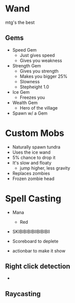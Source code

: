 # Wand
mtg's the best
## Gems
- Speed Gem
  - Just gives speed
  - Gives you weakness
- Strength Gem
  - Gives you strength
  - Makes you bigger 25%
  - Slowness
  - Stepheight 1.0
- Ice Gem
  - Freezes you
- Wealth Gem
  - Hero of the village
- Spawn w/ a Gem


# Custom Mobs
- Naturally spawn tundra
- Uses the ice wand
- 5% chance to drop it
- It's slow and floaty
  - jump higher, less gravity
- Replaces zombies
- Frozen zombie head

# Spell Casting
- Mana
  - Red
-  SKIBIBIBIBIIBIBIBII

- Scoreboard to deplete
- actionbar to make it show

## Right click detection
- 
## Raycasting